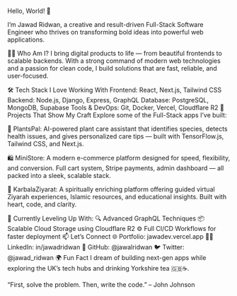 Hello, World! 👋

I’m Jawad Ridwan, a creative and result-driven Full-Stack Software Engineer who thrives on transforming bold ideas into powerful web applications.

👨‍💻 Who Am I?
I bring digital products to life — from beautiful frontends to scalable backends. With a strong command of modern web technologies and a passion for clean code, I build solutions that are fast, reliable, and user-focused.

🛠️ Tech Stack I Love Working With
Frontend: React, Next.js, Tailwind CSS
Backend: Node.js, Django, Express, GraphQL
Database: PostgreSQL, MongoDB, Supabase
Tools & DevOps: Git, Docker, Vercel, Cloudflare R2
🔨 Projects That Show My Craft
Explore some of the Full-Stack apps I’ve built:

🌿 PlantsPal: AI-powered plant care assistant that identifies species, detects health issues, and gives personalized care tips — built with TensorFlow.js, Tailwind CSS, and Next.js.

🛍️ MiniStore: A modern e-commerce platform designed for speed, flexibility, and conversion. Full cart system, Stripe payments, admin dashboard — all packed into a sleek, scalable stack.

🕋 KarbalaZiyarat: A spiritually enriching platform offering guided virtual Ziyarah experiences, Islamic resources, and educational insights. Built with heart, code, and clarity.

🌱 Currently Leveling Up With:
🔍 Advanced GraphQL Techniques
📦 Scalable Cloud Storage using Cloudflare R2
⚙️ Full CI/CD Workflows for faster deployment
📫 Let’s Connect
🌐 Portfolio: jawadev.vercel.app
🧑‍💼 LinkedIn: in/jawadridwan
🐙 GitHub: @jawalridwan
🐦 Twitter: @jawad_ridwan
🌍 Fun Fact
I dream of building next-gen apps while exploring the UK’s tech hubs and drinking Yorkshire tea 🇬🇧☕.

“First, solve the problem. Then, write the code.” – John Johnson
